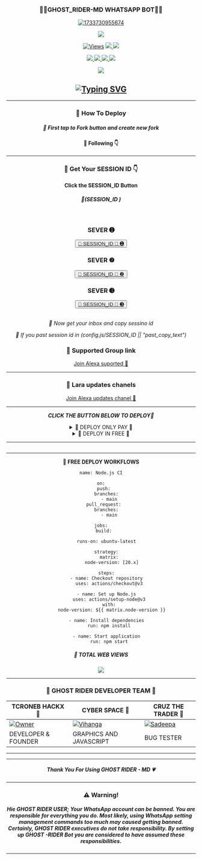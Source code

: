 <div align="center">
	<h3>👧🏻GHOST_RIDER-MD WHATSAPP BOT👧🏻</h3>
<a href="https://ibb.co/wBBKGBj"><img src="https://i.ibb.co/9ccqKcS/1733730955674.jpg" alt="1733730955674" border="0"></a>
</div>
<p align="center">
  <a href="httsp://github.com/Dark-Town/GHOST-RIDER">
    <img src="https://img.shields.io/docker/pulls/blackamda/queenamdi?style=flat-square&label=Docker+Pulls">
  </a>
</p>

<p align="center">

  <a href="https://github.com/Dark-Town/GHOST-RIDER">
    <img src="https://hits.seeyoufarm.com/api/count/incr/badge.svg?url=https%3A%2F%2Fgithub.com%2Fsadiyamin%2FLara-MD&count_bg=%2379C83D&title_bg=%23555555&icon=gitpod.svg&icon_color=%23E7E7E7&title=Views&edge_flat=false" alt="Views"/></a>
  
  </a>
  <a href="https://github.com/Dark-Town/GHOST-RIDER/fork">
    <img src="https://img.shields.io/github/forks/Dark-Town/GHOST-RIDER?label=Fork&style=social">
    
  </a>
  <a href="https://github.com/Dark-Town/GHOST-RIDER/stargazers">
    <img src="https://img.shields.io/github/stars/sadiyamin/Lara-MD?style=social">
  </a>
</p>

<p align="center">
  <a href="httsp://github.com/Dark-Town/GHOST-RIDER">
    <img src="https://img.shields.io/github/repo-size/Dark-Town/GHOST-RIDER?color=purple&label=Repo%20Size&style=plastic">

  </a>
  <a href="httsp://github.com/Dark-Town/GHOST-RIDERD">
    <img src="https://img.shields.io/github/license/sadiyamin/Lara-MD?color=purple&label=License&style=plastic">

  </a>
  <a href="httsp://github.com/Dark-Town/GHOST-RIDER">
    <img src="https://img.shields.io/github/languages/top/sadiyamin/Lara-MD?color=purple&label=Javascript&style=plastic">

  </a>
  <a href="httsp://github.com/Dark-Town/GHOST-RIDE">
    <img src="https://img.shields.io/static/v1?label=Author&message=CRONE%20min&color=purple&style=plastic">

  </a>
  </p>
 <p align="center">
  <a href="https://wa.me/263716254192">
    <img src="https://img.shields.io/badge/Contact%20Me%20On%20Whatsapp-CRONE%20MD%20BOT-purple&style=plastic">

  </a>
</p>
<div align="center">
</p>
	
## [![Typing SVG](https://readme-typing-svg.herokuapp.com?font=Rockstar-ExtraBold&color=F00&lines=HELLO+IM+ZW+CODER+GHOST+RIDER+DEVELOPER)](https://git.io/typing-svg)



<hr>

		
       
<h3>🌸 How To Deploy </h3>

<h5>🌸 First tap to Fork button and create new fork</h5>

<h4>🌸 Following 👇</h4>
<hr>	
<h3>🌸 Get Your SESSION ID 👇</h3> 
<h4>Click the SESSION_ID Button</h4>
<h5>🌸(SESSION_ID )</h5> 
<br>
<h3>SEVER ➊</h3>
<div align="center">
<button><tr><a href="https://ghost-pair-ihmy.onrender.com/">🌸 SESSION_ID 🌸 ➊</a></tr></button>
<br>
<h3>SEVER ❷</h3>
<div align="center">
<button><tr><a href="https://dry-adda-gangster-fa80e06d.koyeb.app/">🌸 SESSION_ID 🌸 ❷</a></tr></button>
<br>
<h3>SEVER ➌</h3>
<div align="center">
<button><tr><a href="https://express-pairing-code2-1.onrender.com/">🌸 SESSION_ID 🌸 ➌</a></tr></button>
</div>
<br>

*🌸 Now get your inbox and copy sessino id*

*🌸 If you past session id in (config.js/SESSION_ID || "past_copy_text")*

<h3>🌸 Supported Group link </h3>
<a href="https://chat.whatsapp.com/Ci5mDk9zEVF95NcuqEtzl4">Join Alexa suported 👧</a>
<hr>
<h3>🌸 Lara updates chanels </h3>
<a href="https://whatsapp.com/channel/0029VaD5t8S1nozDfDDjRj2J">Join Alexa updates chanel 👧</a>
<hr>

***CLICK THE BUTTON BELOW TO DEPLOY🌸***

 <details close>
<summary>🌸 DEPLOY ONLY PAY 🌸</summary>
	 
--------	 
1.  #### DEPLOY IN HEROKU 

[![Deploy](https://www.herokucdn.com/deploy/button.svg)](https://dashboard.heroku.com/new-app?template=https://github.com/sadiyamin/Lara-MD)

--------
2.  #### DEPLOY IN REPLIT

   <a href='https://repl.it/github/sadiyamin/Lara-MD' target="_blank"><img alt='DEPLOY' src='https://img.shields.io/badge/-REPLIT-orange?style=for-the-badge&logo=replit&logoColor=white'/></a>

--------
3.  #### DEPLOY IN KOYEB

<a href='https://app.koyeb.com/auth/signin' target="_blank"><img alt='DEPLOY' src='https://img.shields.io/badge/-KOYEB-blue?style=for-the-badge&logo=koyeb&logoColor=white'/></a>

--------
4.  #### DEPLOY IN GLITCH

<a href='https://glitch.com/signup' target="_blank"><img alt='DEPLOY' src='https://img.shields.io/badge/GLITCH-h?color=pink&style=for-the-badge&logo=glitch'/></a></p>

--------

5.  #### DEPLOY TO CODESPACE

<a href='https://github.com/codespaces/new' target="_blank"><img alt='DEPLOY' src='https://img.shields.io/badge/CODESPACE-h?color=navy&style=for-the-badge&logo=visualstudiocode'/></a></p>

--------

6. #### DEPLOY TO RENDER

<a href='https://dashboard.render.com' target="_blank"><img alt='DEPLOY' src='https://img.shields.io/badge/RENDER-h?color=maroon&style=for-the-badge&logo=render'/></a></p>

--------
7. #### DEPLOY TO RAILWAY

<a href='https://railway.app/new' target="_blank"><img alt='DEPLOY' src='https://img.shields.io/badge/RAILWAY-h?color=black&style=for-the-badge&logo=railway'/></a></p>

--------
</details>
<details close>
<summary>🌸 DEPLOY IN FREE 🌸</summary>

<h5>🌸 Deploy Free Koyeb👇</h5>
<a href="http://koyeb.com" ><img src="https://i.ibb.co/t4KftP0/images.png width="50" height="25"></a>
<hr>
<h5>🌸 Deploy Free Workflows 👇</h5>

```
name: Node.js CI

on:
  push:
    branches:
      - main
  pull_request:
    branches:
      - main

jobs:
  build:

    runs-on: ubuntu-latest

    strategy:
      matrix:
        node-version: [20.x]

    steps:
    - name: Checkout repository
      uses: actions/checkout@v3

    - name: Set up Node.js
      uses: actions/setup-node@v3
      with:
        node-version: ${{ matrix.node-version }}

    - name: Install dependencies
      run: npm install

    - name: Start application
      run: npm start
```	
</details>
<hr>
<img src="http://readme-typing-svg.herokuapp.com?color=d1fa09&center=true&vCenter=true&multiline=false&lines=Created+By+TCRONEB+HACKX_Min" alt="">
<hr>

**🌸 FREE DEPLOY WORKFLOWS**
```
name: Node.js CI

on:
  push:
    branches:
      - main
  pull_request:
    branches:
      - main

jobs:
  build:

    runs-on: ubuntu-latest

    strategy:
      matrix:
        node-version: [20.x]

    steps:
    - name: Checkout repository
      uses: actions/checkout@v3

    - name: Set up Node.js
      uses: actions/setup-node@v3
      with:
        node-version: ${{ matrix.node-version }}

    - name: Install dependencies
      run: npm install

    - name: Start application
      run: npm start
```


<h5>🌸 TOTAL WEB VIEWS</h5>
<img src="https://profile-counter.glitch.me/Sadeesha/count.svg" center>

<hr>

<div align="center">
<h3>🌸 GHOST RIDER DEVELOPER TEAM 👤</h3>

| TCRONEB HACKX 👤              | CYBER SPACE 👤              | CRUZ THE TRADER 👤            |
|---------------------|---------------------|---------------------|
[![Owner](https://i.ibb.co/d0bzS4q/download-1.jpg)](https://github.com/Dark-Town/Dark-Town) | [![Vihanga](https://i.ibb.co/TLLQdL6/download.jpg)](https://github.com/Cyber-Space/Cyber-space) | [![Sadeepa](https://i.ibb.co/v4ZjktG/20241201141703.jpg)](https://github.com/cybercruz222/CRUZ_THE_TRADER) |
| DEVELOPER & FOUNDER | GRAPHICS AND JAVASCRIPT  | BUG TESTER |
</div>
<hr>

<hr>

<div align="center">
              


</div>

<h5>Thank You For Using GHOST RIDER - MD 💗</h5>

<hr>

<h3>⚠️ Warning!</h3>

<h5>Hie GHOST RIDER USER; Your WhatsApp account can be banned. You are responsible for everything you do. Most likely, using WhatsApp setting management commands too much may caused getting banned. Certainly, GHOST RIDER executives do not take responsibility. By setting up GHOST -RIDER  Bot you are considered to have assumed these responsibilities.</h5>
<hr>
